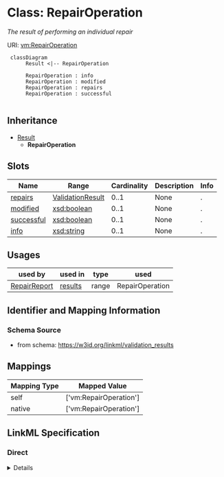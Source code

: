 # Class: RepairOperation
_The result of performing an individual repair_





URI: [vm:RepairOperation](https://w3id.org/linkml/validation-model/RepairOperation)




```mermaid
 classDiagram
      Result <|-- RepairOperation
      
      RepairOperation : info
      RepairOperation : modified
      RepairOperation : repairs
      RepairOperation : successful
      

```





## Inheritance
* [Result](Result.md)
    * **RepairOperation**



## Slots

| Name | Range | Cardinality | Description  | Info |
| ---  | --- | --- | --- | --- |
| [repairs](repairs.md) | [ValidationResult](ValidationResult.md) | 0..1 | None  | . |
| [modified](modified.md) | [xsd:boolean](http://www.w3.org/2001/XMLSchema#boolean) | 0..1 | None  | . |
| [successful](successful.md) | [xsd:boolean](http://www.w3.org/2001/XMLSchema#boolean) | 0..1 | None  | . |
| [info](info.md) | [xsd:string](http://www.w3.org/2001/XMLSchema#string) | 0..1 | None  | . |


## Usages


| used by | used in | type | used |
| ---  | --- | --- | --- |
| [RepairReport](RepairReport.md) | [results](results.md) | range | RepairOperation |



## Identifier and Mapping Information







### Schema Source


* from schema: https://w3id.org/linkml/validation_results







## Mappings

| Mapping Type | Mapped Value |
| ---  | ---  |
| self | ['vm:RepairOperation'] |
| native | ['vm:RepairOperation'] |


## LinkML Specification

<!-- TODO: investigate https://stackoverflow.com/questions/37606292/how-to-create-tabbed-code-blocks-in-mkdocs-or-sphinx -->

### Direct

<details>
```yaml
name: RepairOperation
description: The result of performing an individual repair
todos:
- integrate with kgcl data model, to be able to describe changes
from_schema: https://w3id.org/linkml/validation_results
is_a: Result
attributes:
  repairs:
    name: repairs
    from_schema: https://w3id.org/linkml/validation_results
    range: ValidationResult
  modified:
    name: modified
    from_schema: https://w3id.org/linkml/validation_results
    range: boolean
  successful:
    name: successful
    from_schema: https://w3id.org/linkml/validation_results
    range: boolean
  info:
    name: info
    from_schema: https://w3id.org/linkml/validation_results
    range: string

```
</details>

### Induced

<details>
```yaml
name: RepairOperation
description: The result of performing an individual repair
todos:
- integrate with kgcl data model, to be able to describe changes
from_schema: https://w3id.org/linkml/validation_results
is_a: Result
attributes:
  repairs:
    name: repairs
    from_schema: https://w3id.org/linkml/validation_results
    alias: repairs
    owner: RepairOperation
    range: ValidationResult
  modified:
    name: modified
    from_schema: https://w3id.org/linkml/validation_results
    alias: modified
    owner: RepairOperation
    range: boolean
  successful:
    name: successful
    from_schema: https://w3id.org/linkml/validation_results
    alias: successful
    owner: RepairOperation
    range: boolean
  info:
    name: info
    from_schema: https://w3id.org/linkml/validation_results
    alias: info
    owner: RepairOperation
    range: string

```
</details>